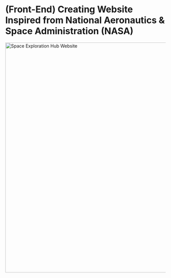 # (Front-End) Creating Website Inspired from National Aeronautics & Space Administration (NASA)

<img width="1280" height="720" alt="Space Exploration Hub Website" src="https://github.com/user-attachments/assets/93b4fbdf-2007-4699-81e9-ffac8e7f98a3" />
